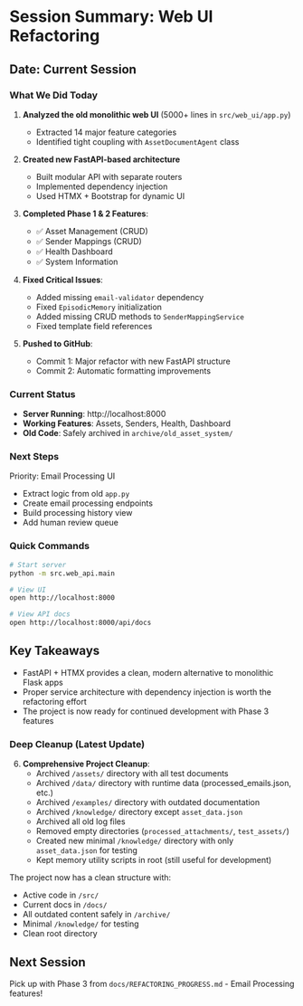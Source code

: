 # Session Summary: Web UI Refactoring

## Date: Current Session

### What We Did Today

1. **Analyzed the old monolithic web UI** (5000+ lines in `src/web_ui/app.py`)
   - Extracted 14 major feature categories
   - Identified tight coupling with `AssetDocumentAgent` class

2. **Created new FastAPI-based architecture**
   - Built modular API with separate routers
   - Implemented dependency injection
   - Used HTMX + Bootstrap for dynamic UI

3. **Completed Phase 1 & 2 Features**:
   - ✅ Asset Management (CRUD)
   - ✅ Sender Mappings (CRUD)
   - ✅ Health Dashboard
   - ✅ System Information

4. **Fixed Critical Issues**:
   - Added missing `email-validator` dependency
   - Fixed `EpisodicMemory` initialization
   - Added missing CRUD methods to `SenderMappingService`
   - Fixed template field references

5. **Pushed to GitHub**:
   - Commit 1: Major refactor with new FastAPI structure
   - Commit 2: Automatic formatting improvements

### Current Status
- **Server Running**: http://localhost:8000
- **Working Features**: Assets, Senders, Health, Dashboard
- **Old Code**: Safely archived in `archive/old_asset_system/`

### Next Steps
Priority: Email Processing UI
- Extract logic from old `app.py`
- Create email processing endpoints
- Build processing history view
- Add human review queue

### Quick Commands
```bash
# Start server
python -m src.web_api.main

# View UI
open http://localhost:8000

# View API docs
open http://localhost:8000/api/docs
```

## Key Takeaways

- FastAPI + HTMX provides a clean, modern alternative to monolithic Flask apps
- Proper service architecture with dependency injection is worth the refactoring effort
- The project is now ready for continued development with Phase 3 features

### Deep Cleanup (Latest Update)

6. **Comprehensive Project Cleanup**:
   - Archived `/assets/` directory with all test documents
   - Archived `/data/` directory with runtime data (processed_emails.json, etc.)
   - Archived `/examples/` directory with outdated documentation
   - Archived `/knowledge/` directory except `asset_data.json`
   - Archived all old log files
   - Removed empty directories (`processed_attachments/`, `test_assets/`)
   - Created new minimal `/knowledge/` directory with only `asset_data.json` for testing
   - Kept memory utility scripts in root (still useful for development)

The project now has a clean structure with:
- Active code in `/src/`
- Current docs in `/docs/`
- All outdated content safely in `/archive/`
- Minimal `/knowledge/` for testing
- Clean root directory

## Next Session

Pick up with Phase 3 from `docs/REFACTORING_PROGRESS.md` - Email Processing features!
